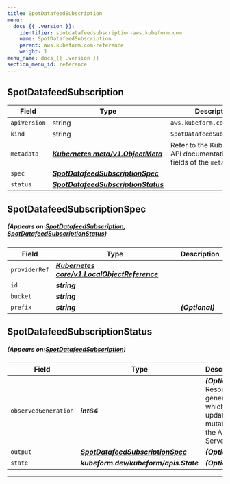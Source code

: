 ```yaml
---
title: SpotDatafeedSubscription
menu:
  docs_{{ .version }}:
    identifier: spotdatafeedsubscription-aws.kubeform.com
    name: SpotDatafeedSubscription
    parent: aws.kubeform.com-reference
    weight: 1
menu_name: docs_{{ .version }}
section_menu_id: reference
---
```


## SpotDatafeedSubscription
| Field | Type | Description |
| ------ | ----- | ----------- |
| `apiVersion` | string | `aws.kubeform.com/v1alpha1` |
|    `kind` | string | `SpotDatafeedSubscription` |
| `metadata` | ***[Kubernetes meta/v1.ObjectMeta](https://kubernetes.io/docs/reference/generated/kubernetes-api/v1.13/#objectmeta-v1-meta)***|Refer to the Kubernetes API documentation for the fields of the `metadata` field.|
| `spec` | ***[SpotDatafeedSubscriptionSpec](#SpotDatafeedSubscriptionSpec)***||
| `status` | ***[SpotDatafeedSubscriptionStatus](#SpotDatafeedSubscriptionStatus)***||
## SpotDatafeedSubscriptionSpec
##### (Appears on:[SpotDatafeedSubscription](#SpotDatafeedSubscription), [SpotDatafeedSubscriptionStatus](#SpotDatafeedSubscriptionStatus))
| Field | Type | Description |
| ------ | ----- | ----------- |
| `providerRef` | ***[Kubernetes core/v1.LocalObjectReference](https://kubernetes.io/docs/reference/generated/kubernetes-api/v1.13/#localobjectreference-v1-core)***||
| `id` | ***string***||
| `bucket` | ***string***||
| `prefix` | ***string***| ***(Optional)*** |
## SpotDatafeedSubscriptionStatus
##### (Appears on:[SpotDatafeedSubscription](#SpotDatafeedSubscription))
| Field | Type | Description |
| ------ | ----- | ----------- |
| `observedGeneration` | ***int64***| ***(Optional)*** Resource generation, which is updated on mutation by the API Server.|
| `output` | ***[SpotDatafeedSubscriptionSpec](#SpotDatafeedSubscriptionSpec)***| ***(Optional)*** |
| `state` | ***kubeform.dev/kubeform/apis.State***| ***(Optional)*** |
---
